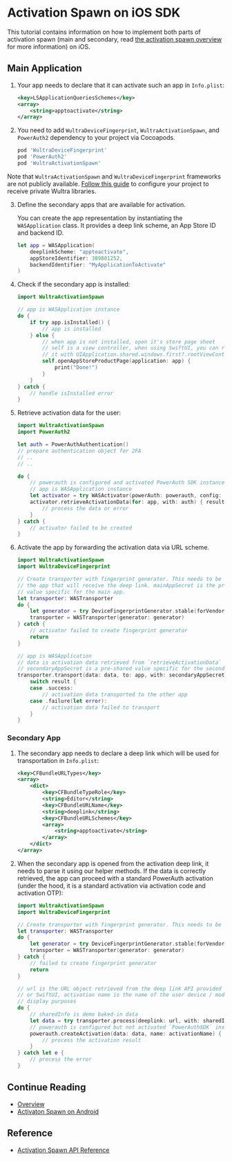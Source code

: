 # Activation Spawn on iOS SDK
<!-- AUTHOR joshis_tweets 2021-09-17T00:00:00Z -->
<!-- SIDEBAR _Sidebar.md sticky -->
<!-- TEMPLATE post -->

This tutorial contains information on how to implement both parts of activation spawn (main and secondary, read [the activation spawn overview](./Readme.md) for more information) on iOS.

## Main Application

1. Your app needs to declare that it can activate such an app in `Info.plist`:

    ```xml
    <key>LSApplicationQueriesSchemes</key>
    <array>
        <string>apptoactivate</string>
    </array>
    ```

2. You need to add `WultraDeviceFingerprint`, `WultraActivationSpawn`, and `PowerAuth2` dependency to your project via Cocoapods.

    ```rb
    pod 'WultraDeviceFingerprint'
    pod 'PowerAuth2'
    pod 'WultraActivationSpawn'
    ```

<!-- begin box info -->
Note that `WultraActivationSpawn` and `WultraDeviceFingerprint` frameworks are not publicly available. [Follow this guide](Configuring-Private-Cocoapods-Repository.md) to configure your project to receive private Wultra libraries.
<!-- end -->

3. Define the secondary apps that are available for activation.

    You can create the app representation by instantiating the `WASApplication` class. It provides a deep link scheme, an App Store ID and backend ID.

    ```swift
    let app = WASApplication(
        deeplinkScheme: "apptoactivate",
        appStoreIdentifier: 389801252,
        backendIdentifier: "MyApplicationToActivate"
    )
    ```

4. Check if the secondary app is installed:

    ```swift
    import WultraActivationSpawn

    // app is WASApplication instance
    do {
        if try app.isInstalled() {
            // app is installed
        } else {
            // when app is not installed, open it's store page sheet
            // self is a view controller, when using SwiftUI, you can replace
            // it with UIApplication.shared.windows.first?.rootViewController?
            self.openAppStoreProductPage(application: app) {
                print("Done!")
            }
        }
    } catch {
        // handle isInstalled error
    }
    ```

5. Retrieve activation data for the user:

    ```swift
    import WultraActivationSpawn
    import PowerAuth2

    let auth = PowerAuthAuthentication()
    // prepare authentication object for 2FA
    // ..
    // ..

    do {
        // powerauth is configured and activated PowerAuth SDK instance
        // app is WASApplication instance
        let activator = try WASActivator(powerAuth: powerauth, config: .init(sslValidation: .default))
        activator.retrieveActivationData(for: app, with: auth) { result in
            // process the data or error
        }
    } catch {
        // activator failed to be created
    }
    ```

6. Activate the app by forwarding the activation data via URL scheme.

    ```swift
    import WultraActivationSpawn
    import WultraDeviceFingerprint

    // Create transporter with fingerprint generator. This needs to be the same as in
    // the app that will receive the deep link. mainAppSecret is the pre-shared
    // value specific for the main app.
    let transporter: WASTransporter
    do {
        let generator = try DeviceFingerprintGenerator.stable(forVendor: false, withAdditionalData: mainAppSecret, validFor: 10)
        transporter = WASTransporter(generator: generator)
    } catch {
        // activator failed to create fingerprint generator
        return
    }

    // app is WASApplication
    // data is activation data retrieved from `retrieveActivationData` call
    // secondaryAppSecret is a pre-shared value specific for the secondary app.
    transporter.transport(data: data, to: app, with: secondaryAppSecret) { result in
        switch result {
        case .success:
            // activation data transported to the other app
        case .failure(let error):
            // activation data failed to transport
        }
    }
    ```

### Secondary App

1. The secondary app needs to declare a deep link which will be used for transportation in `Info.plist`:

    ```xml
    <key>CFBundleURLTypes</key>
    <array>
        <dict>
            <key>CFBundleTypeRole</key>
            <string>Editor</string>
            <key>CFBundleURLName</key>
            <string>deeplink</string>
            <key>CFBundleURLSchemes</key>
            <array>
                <string>apptoactivate</string>
            </array>
        </dict>
    </array>
    ```

2. When the secondary app is opened from the activation deep link, it needs to parse it using our helper methods. If the data is correctly retrieved, the app can proceed with a standard PowerAuth activation (under the hood, it is a standard activation via activation code and activation OTP):

    ```swift
    import WultraActivationSpawn
    import WultraDeviceFingerprint

    // Create transporter with fingerprint generator. This needs to be the same as in the app that creates the deep link.
    let transporter: WASTransporter
    do {
        let generator = try DeviceFingerprintGenerator.stable(forVendor: false, withAdditionalData: mainAppSecret, validFor: 10)
        transporter = WASTransporter(generator: generator)
    } catch {
        // failed to create fingerprint generator
        return
    }

    // url is the URL object retrieved from the deep link API provided by the UIKit
    // or SwiftUI, activation name is the name of the user device / model for
    // display purposes
    do {
        // sharedInfo is demo baked-in data
        let data = try transporter.process(deeplink: url, with: sharedInfo)
        // powerauth is configured but not activated `PowerAuthSDK` instance
        powerauth.createActivation(data: data, name: activationName) { result in
        	// process the activation result
        }
    } catch let e {
        // process the error
    }
    ```

## Continue Reading

- [Overview](Readme.md#)
- [Activaton Spawn on Android](Activation-Spawn-on-Android.md#)

## Reference

- [Activation Spawn API Reference](Activation-Spawn-API-Reference.md)
